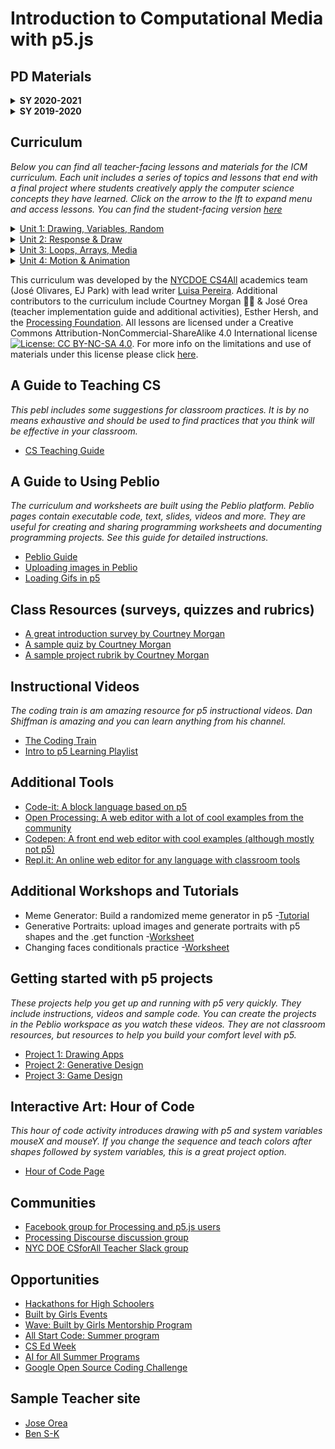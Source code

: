 # Introduction to Computational Media with p5.js

## PD Materials
<details>
 <summary><strong>SY 2020-2021</strong></summary>

#### Synchro PD Slides

- [ICM February 2021 PD Slide Deck](https://docs.google.com/presentation/d/1w2bRZvAbGuulj0l8896fNlUeiNuHzfHgyfL6lX7E_LY/edit?usp=sharing)

- [ICM January 2021 PD Slide Deck](https://docs.google.com/presentation/d/1HvAyLbKC9_ikISL1XR1rwXxQOrQNtkOrNEX-XeqLB-g/edit?usp=sharing)

- [ICM December 2020 PD Slide Deck](https://docs.google.com/presentation/d/1D8up5Pjw5MIwZx6zLtHBMnt8rx__Avs-JqIzA2FO00w/edit?usp=sharing)

- [ICM November 2020 PD Slide Deck](https://docs.google.com/presentation/d/1SngUaK6lnUfjUyx2SYQh9PkUK4X9UlCvbz02DYQiwS4/edit?usp=sharing)

- [ICM October 2020 PD Slide Deck](https://docs.google.com/presentation/d/14MgDRJQacvVRtHb3AXkW0IWVsW-vLfofzOGg0TBunRg/edit?usp=sharing)

- [ICM Summer 2020 PD Slide Deck](https://docs.google.com/presentation/d/1QDYS6fXdvf6ibiVn7THJNDj5eWDucvaxtAStsXZEOkI/edit?usp=sharing)

#### Important Links

- Make sure to join our Google Classroom with your <strong>NYC Schools email</strong>. This is our landing page for resources and the hub of our online learning! You can do that by going [here](https://classroom.google.com/) once you are logged into your account, clicking the <strong>+</strong>, and entering code <strong>mc33qbm</strong>.

- [Anchor Chart for Synchronous Learning](https://docs.google.com/document/d/1Mi9o_jFXyvhLKT2zOLh4joBWeMlsIFVyZb60xRScX0U/edit?usp=sharing)

- [NYCDOE CS4All Teacher Slack](https://cs4allteachers.slack.com)

- [Get Set for Virtual PD](https://docs.google.com/document/d/168A7vLz9dP-Fm0PnzoFg18DbHc8AnJ6XWRE6EEJ6VOc/edit?usp=sharing)

- [CS4All Zoom Best Practices](https://docs.google.com/document/d/1lEggJCE5LZWnBJ6rqNcP0Trtb1RqL5MKA-ZPWmpr49U/edit?usp=sharing)

#### ICM Unit Reference Slides

- [Unit 1](https://docs.google.com/presentation/d/1r55otxwmVP4tp8GwC57-uQUAIiuOCkmoCW0bbwgOzhg/edit?usp=sharing)

- [Unit 2](https://docs.google.com/presentation/d/1QwIsO_d1spMdGGMy-p5VKbrR7dsPT58-tqk7KvhFVM4/edit?usp=sharing)

- [Unit 3](https://docs.google.com/presentation/d/1pg0G_cy3SGTl4zj_RJPMlu_Fr_bCY5ja7tA7aOUyrWg/edit?usp=sharing)


 </details>
 
<details>
 <summary><strong>SY 2019-2020</strong></summary>
 
 #### Google Slides
 
   _These are the individual daily slides for SY 19-20. Copy them to your own Google Drive to modify them!_
   
- [CSI Slides Day 1](https://docs.google.com/presentation/d/1mzRYHrmfexKwKkiaZZS5DguoUz_esjuRMkk-IEJ9o-o/edit?usp=sharing)
 
- [CSI Slides Day 2](https://docs.google.com/presentation/d/11n00zseDKOjKUc2Pte8pyou9EcySIn4Skcu4QRm4L-Y/edit?usp=sharing)

- [CSI Slides Day 3](https://docs.google.com/presentation/d/1PzLnlFo9eLHXk_KdeHGJx9PBuY_QiyT0P3wMWJn40ag/edit?usp=sharing)

- [CSI Slides Day 4](https://docs.google.com/presentation/d/10PK631HZlc3jG8h_Ht-cU6xTH_twVqK__fSTwsYoHtE/edit?usp=sharing)

- [CSI Slides Day 5](https://docs.google.com/presentation/d/1PP6gUOF0o7YkmUd1V0uCCxOdd7ms-LlXtxqEvA9B_IY/edit?usp=sharing)

- [September 21, 2019 PD Slides](https://docs.google.com/presentation/d/1aCdAHY2njfWqQThV2W5Ne_mjDGPErhWL3fO1TXndZzM/edit?usp=sharing)

- [October 19, 2019 PD Slides](https://docs.google.com/presentation/d/13BhsKUdtPjCj-s-sKqJpgpdC7-XNSp77d2OIfdVgDRw/edit?usp=sharing)

- [November 16, 2019 PD Slides](https://docs.google.com/presentation/d/1_U11vqh6G102nDlNTB9JtNo8yFsAWxKYZw_1Bsydu_k/edit?usp=sharing)

- [January 11, 2020 PD Slides](https://docs.google.com/presentation/d/1NnmLBWu6KvyT_O38T1AHBumRBnmdmrpAETXILxrOoe4/edit?usp=sharing)

- [June 5, 2020 Community Meeting Slides](https://docs.google.com/presentation/d/1j_Y8bn5mW9QWNbaFwYM5OW96EoPJp3ac8fS0hcwuE1k/edit?usp=sharing)

- [p5.js Project Guide Template - Google Doc](https://drive.google.com/open?id=1nBAFg8KXdQPwJL-0N39mnvpXk5fJrhKLA3bbBEcMZpY)

#### Peblio Worksheets

_These pebls include the slides and sample code for PD._

- [PD Materials: CSI Day 1](https://demo.peblio.co/pebl/vFj5_NK0y)

- [PD Materials: CSI Day 2](https://demo.peblio.co/pebl/i5BdgItjl)

- [PD Materials: CSI Day 3](https://demo.peblio.co/pebl/8yxLcTuw8)

- [PD Materials: CSI Day 4](https://demo.peblio.co/pebl/Qb50Ipmir)

- [PD Materials: September 21, 2019](https://demo.peblio.co/pebl/EF-Nlm-y9)

- [PD Materials: October 19, 2019](https://demo.peblio.co/pebl/kPBEods6E)

- [PD Materials: November 16, 2019](https://demo.peblio.co/pebl/YIo1TzAjt)

- [PD Materials: January 11, 2020](https://demo.peblio.co/pebl/Zbn6G4Uww)

- [p5.js Project Guide Template](https://demo.peblio.co/pebl/3oHELZENk)

</details>

## Curriculum  
 _Below you can find all teacher-facing lessons and materials for the ICM curriculum. Each unit includes a series of topics and lessons that end with a final project where students creatively apply the computer science concepts they have learned. Click on the arrow to the lft to expand menu and access lessons. You can find the student-facing version [here](https://nycdoe-cs4all.github.io/index.html)_

<details><summary><a href="https://demo.peblio.co/profile/CS4ALL/folder/rkzenSqzN">Unit 1: Drawing, Variables, Random</a></summary>
  
- [Unit Overview](https://demo.peblio.co/pebl/KrE5DRXmW)

- [Unit 1 Remote Teaching Planning Document](https://docs.google.com/document/d/1LBKe4l4rxa6GzjVp9ioZAdfVByD9FMdrflBpDfDSDn4/edit?usp=sharing)

- [Remote Teching Unit Planning Document [Template]](https://docs.google.com/document/d/19fG27aeDip6BsPvGYSDRhYedOl9BNBRQHWd9HMH-jfM/edit?usp=sharing)

- [Topic 1: Grayscale Drawings](https://demo.peblio.co/profile/CS4ALL/folder/rJ6du6UfN)
  - [1.1: p5 Introduction](https://demo.peblio.co/profile/CS4ALL/folder/HkW5Vy_yH)
    - [Lesson Plan](https://demo.peblio.co/pebl/yR6_Zr4tD)
    - [Robot Worksheet](https://drive.google.com/file/d/1npDydYLTug3cDlfWjlijgH9ci-AcpdBV/view)
  - [1.2: Line Functions and Parameters](https://demo.peblio.co/profile/CS4ALL/folder/BJssV1uJB)
    - [Lesson Plan](https://demo.peblio.co/pebl/WjYpgWncc)
    - [Worksheet](https://demo.peblio.co/pebl/scRbvpIi3)
    - [Peblio Guide](https://demo.peblio.co/pebl/0W69aS64f)
    - [p5 Web Editor Guide](https://demo.peblio.co/pebl/w29xUZXfs)
  - [1.3: Rectangles, Ellipses, and Layering](https://demo.peblio.co/profile/CS4ALL/folder/HkupEkOJH)
    - [Lesson Plan](https://demo.peblio.co/pebl/7R-imgJ67)
    - [Worksheet](https://demo.peblio.co/pebl/YSue13I5l)
    - [Presentation Pebl](https://demo.peblio.co/pebl/ceeF3_kRm)
  - [1.4: Various Shapes, StrokeWeight, Fill](https://demo.peblio.co/profile/CS4ALL/folder/HyfkHydkH)
    - [Lesson Plan](https://demo.peblio.co/pebl/QsLzibyYu)
    - [Worksheet](https://demo.peblio.co/pebl/nFSwt9oKz)
  - [1.5 Mini Project- Taijutu Symbol](https://demo.peblio.co/profile/CS4ALL/folder/rk-bB1ukB)
    - [Lesson Plan](https://demo.peblio.co/pebl/6KegNoOJk)
    - [Worksheet](https://demo.peblio.co/pebl/NWOYrmgcE)   
    
- [Topic 2: Make it Vary](https://demo.peblio.co/profile/CS4ALL/folder/r1cY_pLME) 
  - [2.1: Intro to Variables: System Variables](https://demo.peblio.co/profile/CS4ALL/folder/HkgC7lFlS)
    - [Lesson Plan](https://demo.peblio.co/pebl/C3xYs1e-Y)
    - [Worksheet](https://demo.peblio.co/pebl/W1gi5Y6Ba)   
  - [2.2: Custom Variables ](https://demo.peblio.co/profile/CS4ALL/folder/ryOgNxYxr)
    - [Lesson Plan](https://demo.peblio.co/pebl/eSDHxd2Px)
    - [Worksheet](https://demo.peblio.co/pebl/qcd8ImdL-) 
  - [2.3: Random](https://demo.peblio.co/profile/CS4ALL/folder/B11G4gKxS)
    - [Lesson Plan](https://demo.peblio.co/pebl/Ak-VNgHY1)
    - [Worksheet](https://demo.peblio.co/pebl/FaVuy7DS_)  
  - [2.4: Mini Project: Emojis](https://demo.peblio.co/profile/CS4ALL/folder/BktXNeKlH)
    - [Lesson Plan](https://demo.peblio.co/pebl/nqg0ssqkX)
    - [Worksheet](https://demo.peblio.co/pebl/hx0crRYYG)  

- [Topic 3: Make it Colorful](https://demo.peblio.co/profile/CS4ALL/folder/B1ZtOTUM4)
  - [3.1: Intro to Color](https://demo.peblio.co/profile/CS4ALL/folder/H1c_acmbB)
    - [Lesson Plan](https://demo.peblio.co/pebl/zP5hWCUXI)
    - [Worksheet](https://demo.peblio.co/pebl/YQ-HFIWT8)   
  - [3.2: RGB vs HSB colorMode](https://demo.peblio.co/profile/CS4ALL/folder/rkZcTcmZr)
    - [Lesson Plan](https://demo.peblio.co/pebl/5YIJMLA7e)
    - [Worksheet](https://demo.peblio.co/pebl/ks5Wai1zi) 
  - [3.3: Color Palettes and Design](https://demo.peblio.co/profile/CS4ALL/folder/BJIja9Qbr)
    - [Lesson Plan](https://demo.peblio.co/pebl/KYYAxZyar)
    - [Worksheet](https://demo.peblio.co/pebl/qRw9rWGcr)  
    
  - [Final Project]( https://demo.peblio.co/profile/CS4ALL/folder/BkkY7_cG4)
  
  </details>

<details><summary><a href="https://demo.peblio.co/profile/CS4ALL/folder/B1mL8C2Q4">Unit 2: Response & Draw</a></summary>
 
- [Unit Overview](https://demo.peblio.co/pebl/3Q8q8S6p3)

- [Topic 1: Draw with Mouse 1.1 Conditionals and If Statements](https://demo.peblio.co/profile/CS4ALL/folder/rJHY8C3XE)
  - [1.1 Conditionals and IF Statements](https://demo.peblio.co/dashboard/CS4ALL/folder/H1TzvT4WH)
    - [Lesson Plan](https://demo.peblio.co/pebl/0Mb8qqN7X)
    - [Worksheet](https://demo.peblio.co/pebl/bLT2d4dHU)
  - [1.2 Conditionals and If, Else If, Else Statements](https://demo.peblio.co/profile/CS4ALL/folder/H1CmSAEbH)
    - [Lesson Plan](https://demo.peblio.co/pebl/qwW7C-h3E)
    - [Worksheet: If else](https://demo.peblio.co/pebl/vgrgvg9x9)
    - [Worksheet: Traffic light challenge](https://demo.peblio.co/pebl/yb6SsmXCM)
  - [1.3 Logical Operators AND and OR](https://demo.peblio.co/profile/CS4ALL/folder/HJe03AEbS)
    - [Lesson Plan](https://demo.peblio.co/pebl/dYNZPsB0h)
    - [Worksheet](https://demo.peblio.co/pebl/ugOMyD8SK)    
  - [1.4: Draw with a mouse](https://demo.peblio.co/profile/CS4ALL/folder/HkxSNbHbB)
    - [Lesson Plan](https://demo.peblio.co/pebl/NOGaWnInt)
    - [Worksheet](https://demo.peblio.co/pebl/ilJCpsv9H)
  - [1.5: The Map Function](https://demo.peblio.co/profile/CS4ALL/folder/SkzPEZHbS)
    - [Lesson Plan](https://demo.peblio.co/pebl/ePeeWGiSt)
    - [Worksheet](https://demo.peblio.co/pebl/GoXmjjifS)
    
- [Topic 2: Hover and Click on Things](https://demo.peblio.co/profile/CS4ALL/folder/Hkqk1fmVN)
  - [2.1: Hover and Conditional Statements](https://demo.peblio.co/profile/CS4ALL/folder/Bk6MrJRZr)
    - [Lesson Plan](https://demo.peblio.co/pebl/cag17i8tY)
    - [Worksheet](https://demo.peblio.co/pebl/gvI5HqpAq)
  - [2.2: Rectangles and Clicks](https://demo.peblio.co/profile/CS4ALL/folder/SJkVH10br)
    - [Lesson Plan](https://demo.peblio.co/pebl/6CAL0F6HR)
    - [Worksheet](https://demo.peblio.co/pebl/l64jmFy94)
  - [2.3: Mini Project: Light Switch Game](https://demo.peblio.co/profile/CS4ALL/folder/HyWHHkRWr)
    - [Lesson Plan](https://demo.peblio.co/pebl/JmmZsUUQf)
    - [Worksheet](https://demo.peblio.co/pebl/V8F5bcU9Y)
    
- [Topic 3: Press Keys](https://demo.peblio.co/profile/CS4ALL/folder/H1gekM74E)
  - [3.1: Key Presses and Conditionals](https://demo.peblio.co/profile/CS4ALL/folder/HyT4Uk0-H)
    - [Lesson Plan](https://demo.peblio.co/pebl/-YC928BR6)
    - [Worksheet](https://demo.peblio.co/pebl/KwIfg-uw-)
    
- [Final Project](https://demo.peblio.co/profile/CS4ALL/folder/BJchChV-r)
    - [Lesson Plan](https://demo.peblio.co/pebl/28PkzoPNu)
    - [Worksheet](https://demo.peblio.co/pebl/xFOeADwoL)

</details>

<details><summary><a href="https://demo.peblio.co/profile/CS4ALL/folder/ry7OAk22N">Unit 3: Loops, Arrays, Media</a></summary>
 
 - [Unit Overview](https://demo.peblio.co/pebl/5UkJ7hwyu)

- [Topic 1: Loops](https://demo.peblio.co/profile/CS4ALL/folder/rkKlPplpN)
  - [1.1: While Loops](https://demo.peblio.co/profile/CS4ALL/folder/ByzQgXp-r)
    - [Lesson Plan](https://demo.peblio.co/pebl/Ia3_bZu7M)
    - [Worksheet](https://demo.peblio.co/pebl/NAC0z8n0t)
  - [1.2: For Loops I](https://demo.peblio.co/profile/CS4ALL/folder/BkmExXTbB)
    - [Lesson Plan](https://demo.peblio.co/pebl/pIzNh9ZBI)
    - [Worksheet](https://demo.peblio.co/pebl/3oh4VZjXC)
  - [1.3: For Loops II](https://demo.peblio.co/profile/CS4ALL/folder/SyPrgQ6-r)
    - [Lesson Plan](https://demo.peblio.co/pebl/ja5FnI8XA)
    - [Worksheet](https://demo.peblio.co/pebl/VVHSu79Yu)
  - [1.4: Variation in For Loops](https://demo.peblio.co/profile/CS4ALL/folder/SJs8eQaZS)
    - [Lesson Plan](https://demo.peblio.co/pebl/Sp4zpr4hr)
    - [Worksheet](https://demo.peblio.co/pebl/D4oE0bkPk)
  - [1.5: Nested For Loops](https://demo.peblio.co/profile/CS4ALL/folder/rJGOgQaWS)
    - [Lesson Plan](https://demo.peblio.co/pebl/2i41We1oc)
    - [Worksheet](https://demo.peblio.co/pebl/k_nw1Y_MD)
  - [1.6: Mini Project: Wallpaper](https://demo.peblio.co/profile/CS4ALL/folder/B1KKgm6ZH)
    - [Lesson Plan](https://demo.peblio.co/pebl/oP8o2mTsh)
    - [Project Template](https://demo.peblio.co/pebl/fPElZ0m2I)
    
- [Topic 2: Arrays](https://demo.peblio.co/profile/CS4ALL/folder/HyJRvTl64)
  - [2.1: Introduction to Arrays](https://demo.peblio.co/profile/CS4ALL/folder/ByGbKgWDB)
    - [Lesson Plan](https://demo.peblio.co/pebl/9uZAOWQKa)
    - [Worksheet](https://demo.peblio.co/pebl/Y3JJeNuaS)
  - [2.2: Arrays and floor() Function](https://demo.peblio.co/profile/CS4ALL/folder/HkR0KxWvB)
    - [Lesson Plan](https://demo.peblio.co/pebl/nU5TelKJf)
    - [Worksheet](https://demo.peblio.co/pebl/XavNfuHEJ)
  - [2.3: Arrays and Loops](https://demo.peblio.co/profile/CS4ALL/folder/ByGgcxbwr)
    - [Lesson Plan](https://demo.peblio.co/pebl/lea66r4_Q)
    - [Worksheet](https://demo.peblio.co/pebl/mRsBwcZgv)
    
- [Topic 3: Media](https://demo.peblio.co/profile/CS4ALL/folder/rkbk61b6N)
  - [3.1 Preload, Load Image, Display Image](https://demo.peblio.co/profile/CS4ALL/folder/BkPs2WWDr)
    - [Lesson Plan](https://demo.peblio.co/pebl/PaWg1fKWD)
  - [3.2 Images & Arrays with ML5](https://demo.peblio.co/profile/CS4ALL/folder/HyiAhZ-vr)
    - [Lesson Plan](https://demo.peblio.co/pebl/kARTc2nTG)
  - [3.3 Image Manipulation (Position, Size, Tint)](https://demo.peblio.co/profile/CS4ALL/folder/SJ0g6bZvB)
    - [Lesson Plan](https://demo.peblio.co/pebl/qrmFm_54_)
    - [Worksheet](https://demo.peblio.co/pebl/v9xL6IeOV)
  - [3.4 Mini-Project: Vision Board ](https://demo.peblio.co/profile/CS4ALL/folder/BJIHTW-DS)
    - [Lesson Plan](https://demo.peblio.co/pebl/NDE9dky3-)
    - [Worksheet](https://demo.peblio.co/pebl/z_vUtPTPA)
    
- [Topic 4: Typography](https://demo.peblio.co/profile/CS4ALL/folder/H1P24B-p4)
  - [4.1 Fonts and Text Styling](https://demo.peblio.co/profile/CS4ALL/folder/B10fbMbwr)
    - [Lesson Plan](https://demo.peblio.co/pebl/s4r1kQ6n6)
    - [Worksheet](https://demo.peblio.co/pebl/4fF-Sb1Vd)
  - [4.2: Mini-Project: Kinetic Type](https://demo.peblio.co/profile/CS4ALL/folder/r1hNZzZvB)
    - [Lesson Plan](https://demo.peblio.co/pebl/P6i2V2QVK)
    - [Worksheet](https://demo.peblio.co/pebl/Xffbv1ep9)
    
- [Topic 5: Sound](https://demo.peblio.co/profile/CS4ALL/folder/H1jfMUZTN)
  - [5.1 Sound Files](https://demo.peblio.co/profile/CS4ALL/folder/HJ0R-MWvr)
    - [Lesson Plan](https://demo.peblio.co/pebl/ZEB1274Nr)
    - [Worksheet](https://demo.peblio.co/pebl/hvXTa-pgW)
  - [5.2 Playing Sounds](https://demo.peblio.co/profile/CS4ALL/folder/BywxGzbPS)
    - [Lesson Plan](https://demo.peblio.co/pebl/momVoq8Ix)
    - [Worksheet](https://demo.peblio.co/pebl/6kDQHxEvE)
  - [5.3 Mini-Project: Musical Keyboard](https://demo.peblio.co/profile/CS4ALL/folder/SkTZGMWPH)
    - [Lesson Plan](https://demo.peblio.co/pebl/Zn56hrl2Q)
    - [Worksheet](https://demo.peblio.co/pebl/VuIpP6p0l)    
 
- [Unit 3 Final Project](https://demo.peblio.co/profile/CS4ALL/folder/SJmOfzbDB)
    - [Lesson Plan](https://demo.peblio.co/pebl/G8AlyuHEf)
    - [Worksheet](https://demo.peblio.co/pebl/mLkGFnO1_)

</details>

<details><summary><a href="https://demo.peblio.co/dashboard/CS4ALL/folder/Bya9TUrVI">Unit 4: Motion & Animation </a></summary>
 
- [Unit 4 Overview](https://demo.peblio.co/pebl/-cJ27bCo)
 
- [Topic 1: Loops](https://demo.peblio.co/profile/CS4ALL/folder/rkKlPplpN)
  - [1.1: Intro to Motion with Flipbooks](https://demo.peblio.co/dashboard/CS4ALL/folder/Hk_FTYkv8)
    - [Lesson Plan](https://demo.peblio.co/pebl/yk82Eu8U)
    - [Worksheet](https://demo.peblio.co/pebl/u9CzqpbaR)
  - [1.2: Move In All Directions](https://demo.peblio.co/dashboard/CS4ALL/folder/SkE319kP8)
    - [Lesson Plan](https://demo.peblio.co/pebl/HjnhfF4t_)
    - [Worksheet](https://demo.peblio.co/pebl/ufWGTQ-dF)
  - [Mini Project: DVD Logo](https://demo.peblio.co/dashboard/CS4ALL/folder/H1OfyskDL)
    - [Lesson Plan](https://demo.peblio.co/pebl/Helqmvxwq)
    - [Worksheet](https://demo.peblio.co/pebl/ARYfbjwhW)
 
- [Topic 2: Transformations](https://demo.peblio.co/dashboard/CS4ALL/folder/rJTIyhyP8)
  - [2.1: Transformations with Push & Pop](https://demo.peblio.co/dashboard/CS4ALL/folder/Hk_FTYkv8)
    - [Lesson Plan](https://demo.peblio.co/pebl/bU1ebZ0yC)
    - [Worksheet]()
  - [2.2: Rotate](https://demo.peblio.co/dashboard/CS4ALL/folder/HJGae21wL)
    - [Lesson Plan](https://demo.peblio.co/pebl/uDBcWO-YW)
    - [Worksheet](https://demo.peblio.co/pebl/zhUUW6eBb)
   
- [Topic 3: Sine and Cosine](https://demo.peblio.co/dashboard/CS4ALL/folder/ryKzO3yv8)
  - [3.1: Sine](https://demo.peblio.co/dashboard/CS4ALL/folder/Bkq7_hJvL)
    - [Lesson Plan](https://demo.peblio.co/pebl/e8TZV7ilk)
    - [Worksheet](https://demo.peblio.co/pebl/zEuOmHtNa)
  - [3.2: Cosine && Circular Motion](https://demo.peblio.co/dashboard/CS4ALL/folder/BkDveayPU)
    - [Lesson Plan](https://demo.peblio.co/pebl/Rc6apUYWx)
    - [Worksheet](https://demo.peblio.co/pebl/jsKpWutTc)
 
 - [Unit 4 Final Project](https://demo.peblio.co/dashboard/CS4ALL/folder/SyindTJP8)
    - [Lesson Plan](https://demo.peblio.co/pebl/V6n3k8xbC)
    - [Worksheet](https://demo.peblio.co/pebl/pJNLPA3Dt)
 
 </details>

This curriculum was developed by the [NYCDOE CS4All](http://cs4all.nyc) academics team (José Olivares, EJ Park) with lead writer [Luisa Pereira](http://www.luisapereira.net/). Additional contributors to the curriculum include Courtney Morgan :ok_woman:  & José Orea (teacher implementation guide and additional activities), Esther Hersh, and the [Processing Foundation](https://processingfoundation.org/). All lessons are licensed under a Creative Commons Attribution-NonCommercial-ShareAlike 4.0 International license [![License: CC BY-NC-SA 4.0](https://licensebuttons.net/l/by-nc-sa/4.0/80x15.png)](https://creativecommons.org/licenses/by-nc-sa/4.0/). For more info on the limitations and use of materials under this license please click [here](https://creativecommons.org/licenses/by-nc-sa/4.0/). 

## A Guide to Teaching CS
_This pebl includes some suggestions for classroom practices. It is by no means exhaustive and should be used to find practices that you think will be effective in your classroom._
- [CS Teaching Guide](https://demo.peblio.co/pebl/rMb6jcnem)

## A Guide to Using Peblio 
_The curriculum and worksheets are built using the Peblio platform. Peblio pages contain executable code, text, slides, videos and more. They are useful for creating and sharing programming worksheets and documenting programming projects. See this guide for detailed instructions._
- [Peblio Guide](https://demo.peblio.co/pebl/XeJAt6pVQ)
- [Uploading images in Peblio](https://demo.peblio.co/pebl/5qrWMaoi6)
- [Loading Gifs in p5](https://demo.peblio.co/pebl/b6F-rrWDF)

## Class Resources (surveys, quizzes and rubrics)
- [A great introduction survey by Courtney Morgan](https://docs.google.com/forms/d/1pzjxSHfZz4eSeGgvQJ-WEsx4pYlZ4Zk5ChxqCUhQxcQ/viewform?edit_requested=true)
- [A sample quiz by Courtney Morgan](https://docs.google.com/document/d/1UsYGa4Z0lrX5ImtD0QoF6aSzN5FyVdvR5ofvlQOMMEk/edit)
- [A sample project rubrik by Courtney Morgan](https://docs.google.com/document/d/1p8NR5mL1rEK0HZA25bN-7Jb5zITPiu6dTIn-yCsgEgs/edit)

## Instructional Videos 
_The coding train is am amazing resource for p5 instructional videos. Dan Shiffman is amazing and you can learn anything from his channel._

- [The Coding Train](https://www.youtube.com/playlist?list=PLRqwX-V7Uu6Zy51Q-x9tMWIv9cueOFTFA)
- [Intro to p5 Learning Playlist](https://www.youtube.com/playlist?list=PLRqwX-V7Uu6Zy51Q-x9tMWIv9cueOFTFA)

## Additional Tools 
- [Code-it: A block language based on p5](https://app.code-it-studio.de/makerspace/54)
- [Open Processing: A web editor with a lot of cool examples from the community](https://www.openprocessing.org/)
- [Codepen: A front end web editor with cool examples (although mostly not p5)](https://codepen.io/)
- [Repl.it: An online web editor for any language with classroom tools](https://repl.it/)

## Additional Workshops and Tutorials  
- Meme Generator: Build a randomized meme generator in p5
  -[Tutorial](https://demo.peblio.co/pebl/qsH5OOeV3)
- Generative Portraits: upload images and generate portraits with p5 shapes and the .get function
  -[Worksheet](https://demo.peblio.co/pebl/c3fUnHI9v)
- Changing faces conditionals practice
 -[Worksheet](https://demo.peblio.co/pebl/r_n96oWxQ)

## Getting started with p5 projects 
_These projects help you get up and running with p5 very quickly. They include instructions, videos and sample code. You can create the projects in the Peblio workspace as you watch these videos. They are not classroom resources, but resources to help you build your comfort level with p5._

- [Project 1: Drawing Apps](https://demo.peblio.co/pebl/Muth86erj)
- [Project 2: Generative Design](https://demo.peblio.co/pebl/xtShIBrtc)
- [Project 3: Game Design](https://demo.peblio.co/pebl/oqwx-4Zz7)

## Interactive Art: Hour of Code
_This hour of code activity introduces drawing with p5 and system variables mouseX and mouseY. If you change the sequence and teach colors after shapes followed by system variables, this is a great project option._
- [Hour of Code Page](https://www.peblio.co/hour-of-code)

## Communities 
- [Facebook group for Processing and p5.js users](https://www.facebook.com/search/top/?q=creative%20coding%20with%20processing%20and%20p5.js&epa=SEARCH_BOX)
- [Processing Discourse discussion group](https://discourse.processing.org/) 
- [NYC DOE CSforAll Teacher Slack group](https://join.slack.com/t/cs4allteachers/shared_invite/enQtMzIwODg0NjEyMzg2LWNhNTI0ODk1N2RkNTQwODMxMTNhYjE1ZWYyMzZiNjM5MDRjZTQ5NTNlMGI5MjQ0OGY1MjQ2ODc0MDcwZGY2YTI) 

## Opportunities 
- [Hackathons for High Schoolers](https://hackathons.hackclub.com/)
- [Built by Girls Events](https://www.builtbygirls.com/events-calendar)
- [Wave: Built by Girls Mentorship Program](https://www.builtbygirls.com/about-wave)
- [All Start Code: Summer program](https://www.allstarcode.org/)
- [CS Ed Week](https://csedweek.org/)
- [AI for All Summer Programs](http://ai-4-all.org/summer-programs/)
- [Google Open Source Coding Challenge](https://codein.withgoogle.com/archive/)

## Sample Teacher site 
- [Jose Orea](https://josesclassroom.weebly.com/)
- [Ben S-K](http://bsk.education/)

